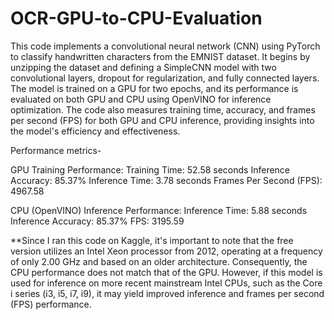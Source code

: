 # OCR-GPU-to-CPU-Evaluation

This code implements a convolutional neural network (CNN) using PyTorch to classify handwritten characters from the EMNIST dataset. It begins by unzipping the dataset and defining a SimpleCNN model with two convolutional layers, dropout for regularization, and fully connected layers. The model is trained on a GPU for two epochs, and its performance is evaluated on both GPU and CPU using OpenVINO for inference optimization. The code also measures training time, accuracy, and frames per second (FPS) for both GPU and CPU inference, providing insights into the model's efficiency and effectiveness.

Performance metrics-

GPU Training Performance:
Training Time: 52.58 seconds
Inference Accuracy: 85.37%
Inference Time: 3.78 seconds
Frames Per Second (FPS): 4967.58

CPU (OpenVINO) Inference Performance:
Inference Time: 5.88 seconds
Inference Accuracy: 85.37%
FPS: 3195.59

**Since I ran this code on Kaggle, it's important to note that the free version utilizes an Intel Xeon processor from 2012, operating at a frequency of only 2.00 GHz and based on an older architecture. Consequently, the CPU performance does not match that of the GPU. However, if this model is used for inference on more recent mainstream Intel CPUs, such as the Core i series (i3, i5, i7, i9), it may yield improved inference and frames per second (FPS) performance.
